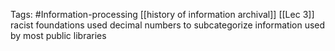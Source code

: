 Tags: #Information-processing 
[[history of information archival]] [[Lec 3]]
racist foundations
used decimal numbers to subcategorize information
used by most public libraries
